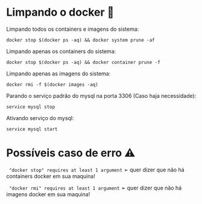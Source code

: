
# Limpando o docker 🐋


Limpando todos os containers e imagens do sistema:

```
docker stop $(docker ps -aq) && docker system prune -af
```

Limpando apenas os containers do sistema:

```
docker stop $(docker ps -aq) && docker container prune -f
```

Limpando apenas as imagens do sistema:

```
docker rmi -f $(docker images -aq)
```

Parando o serviço padrão do mysql na porta 3306 (Caso haja necessidade):

```
service mysql stop
```

Ativando serviço do mysql:

```
service mysql start
```

# Possíveis caso de erro ⚠️

``` "docker stop" requires at least 1 argument``` ➢ quer dizer que não há containers docker em sua maquina!

``` "docker rmi" requires at least 1 argument``` ➢ quer dizer que não há imagens docker em sua maquina!

